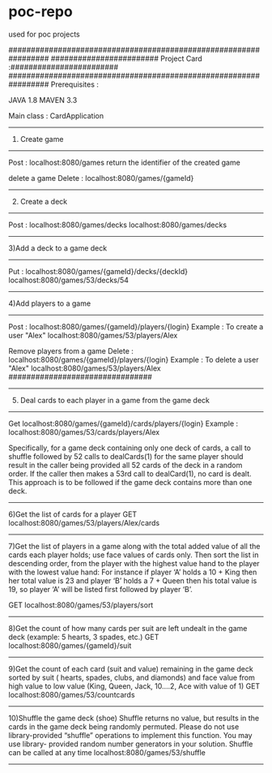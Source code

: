 # poc-repo
used for poc projects 

#################################################################
######################## Project Card :########################
#################################################################
Prerequisites :

JAVA 1.8
MAVEN 3.3

Main class :
CardApplication


_______________________________
1) Create game
_______________________________
Post : localhost:8080/games
return the identifier of the created game

delete a game
Delete : localhost:8080/games/{gameId}

_______________________________
2) Create a deck
_______________________________
Post : localhost:8080/games/decks
localhost:8080/games/decks

_______________________________
3)Add a deck to a game deck
_______________________________
Put : localhost:8080/games/{gameId}/decks/{deckId}
localhost:8080/games/53/decks/54

_______________________________
4)Add players to a game
_______________________________
Post : localhost:8080/games/{gameId}/players/{login}
Example : To create a user "Alex" localhost:8080/games/53/players/Alex

Remove players from a game
Delete : localhost:8080/games/{gameId}/players/{login}
Example : To delete a user "Alex" localhost:8080/games/53/players/Alex
################################

_______________________________
5) Deal cards to each player in a game from the game deck
_______________________________
Get localhost:8080/games/{gameId}/cards/players/{login}
Example : localhost:8080/games/53/cards/players/Alex

Specifically, for a game deck containing only one deck of cards, a call to shuffle followed by 52 calls to dealCards(1) for the same player should result in the caller being provided all 52 cards of the deck in a random order. If the caller then makes a 53rd call to dealCard(1), no card is dealt. This approach is to be followed if the game deck contains more than one deck.
_______________________________
6)Get the list of cards for a player
GET localhost:8080/games/53/players/Alex/cards
_______________________________
7)Get the list of players in a game along with the total added value of all the cards each player holds; use face values of cards only. Then sort the list in descending order, from the player with the highest value hand to the player with the lowest value hand:
For instance if player ‘A’ holds a 10 + King then her total value is 23 and player ‘B’ holds a 7 + Queen then his total value is 19,  so player ‘A’ will be listed first followed by player ‘B’.

GET localhost:8080/games/53/players/sort
_______________________________

8)Get the count of how many cards per suit are left undealt in the game deck (example: 5 hearts, 3 spades, etc.)
GET localhost:8080/games/{gameId}/suit
_______________________________
9)Get the count of each card (suit and value) remaining in the game deck sorted by suit ( hearts, spades, clubs, and diamonds) and face value from high value to low value (King, Queen, Jack, 10….2, Ace with value of 1)
GET localhost:8080/games/53/countcards
_____________________________
10)Shuffle the game deck (shoe)
Shuffle returns no value, but results in the cards in the game deck being randomly permuted. Please do not use library-provided “shuffle” operations to implement this function. You may use library- provided random number generators in your solution.
Shuffle can be called at any time
localhost:8080/games/53/shuffle
_______________________________
